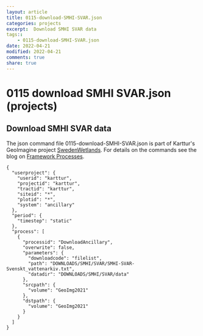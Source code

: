 ```yaml
---
layout: article
title: 0115-download-SMHI-SVAR.json
categories: projects
excerpt:  Download SMHI SVAR data 
tags:: 
    - 0115-download-SMHI-SVAR.json
date: 2022-04-21
modified: 2022-04-21
comments: true
share: true
---
```


# 0115 download SMHI SVAR.json (projects)

##  Download SMHI SVAR data 

The json command file <span class='file'>0115-download-SMHI-SVAR.json</span> is part of Karttur's GeoImagine project [<span class='project'>SwedenWetlands</span>](https://karttur.github.io/geoimagine03-proj-wetland-se/index.html). For details on the commands see the blog on [Framework Processes](https://karttur.github.io/geoimagine03-docs-procpack/).

```
{
  "userproject": {
    "userid": "karttur",
    "projectid": "karttur",
    "tractid": "karttur",
    "siteid": "*",
    "plotid": "*",
    "system": "ancillary"
  },
  "period": {
    "timestep": "static"
  },
  "process": [
    {
      "processid": "DownloadAncillary",
      "overwrite": false,
      "parameters": {
        "downloadcode": "filelist",
        "path": "DOWNLOADS/SMHI/SVAR/SMHI-SVAR-Svenskt_vattenarkiv.txt",
        "datadir": "DOWNLOADS/SMHI/SVAR/data"
      },
      "srcpath": {
        "volume": "GeoImg2021"
      },
      "dstpath": {
        "volume": "GeoImg2021"
      }
    }
  ]
}
```
